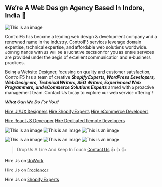 ## We’re A Web Design Agency Based In Indore, India 👋

![This is an image](https://www.controlf5.in/wp-content/uploads/2022/05/logo.webp)

ControlF5 has become a leading web design & development company and a renowned name in the industry. ControlF5 services leverage domain expertise, technical expertise, and affordable web solutions worldwide. Joining hands with us will be a lucrative decision for you as entire services are provided under the aegis of excellent communication and e-business practices.



Being a Website Designer, focusing on quality and customer satisfaction, ControlF5 has a team of creative ***Shopify Experts, WordPress Developers, Web Designers, Technical Writers, SEO Writers, Experienced Web Programmers, and eCommerce Solutions Experts*** armed with a proactive management team. Contact Us today to explore our web service offering!!

***What Can We Do For You?***

[Hire UI/UX Designers](https://www.controlf5.in/ui-ux-design/)
[Hire Shopify Experts](https://www.controlf5.in/shopify-experts/)
[Hire eCommerce Developers](https://www.controlf5.in/hire-ecommerce-solution-experts/)

[Hire React JS Developer](https://www.controlf5.in/hire-react-js-developer/)
[Hire Dedicated Remote Developers](https://www.controlf5.in/hire-dedicated-remote-developer/)




![This is an image](https://www.controlf5.in/wp-content/uploads/2022/03/Shopify.png)
![This is an image](https://www.controlf5.in/wp-content/uploads/2022/03/WP.png)
![This is an image](https://www.controlf5.in/wp-content/uploads/2022/06/react-js.webp)

![This is an image](https://www.controlf5.in/wp-content/uploads/2022/03/Woo.png)
![This is an image](https://www.controlf5.in/wp-content/uploads/2022/04/imgpsh_fullsize_anim_8_.webp)
![This is an image](https://www.controlf5.in/wp-content/uploads/2022/03/Sqare-Space.png)



> Drop Us A Line And Keep In Touch [Contact Us](https://www.controlf5.in/contact-us/) :+1: :+1: :+1:

Hire Us on [UpWork](https://www.upwork.com/freelancers/~011ae84939c9dab54c/)

Hire Us on [Freelancer](https://www.freelancer.com/u/anurag17)

Hire Us on [Shopify Experts](https://experts.shopify.com/controlf5india)



